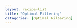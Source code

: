 ```yaml
---
layout: recipe-list
title: "Optimal Filtering"
categories: [Optimal_Filtering]
---
```


<!-- ## Recipes on optimal filtering -->

